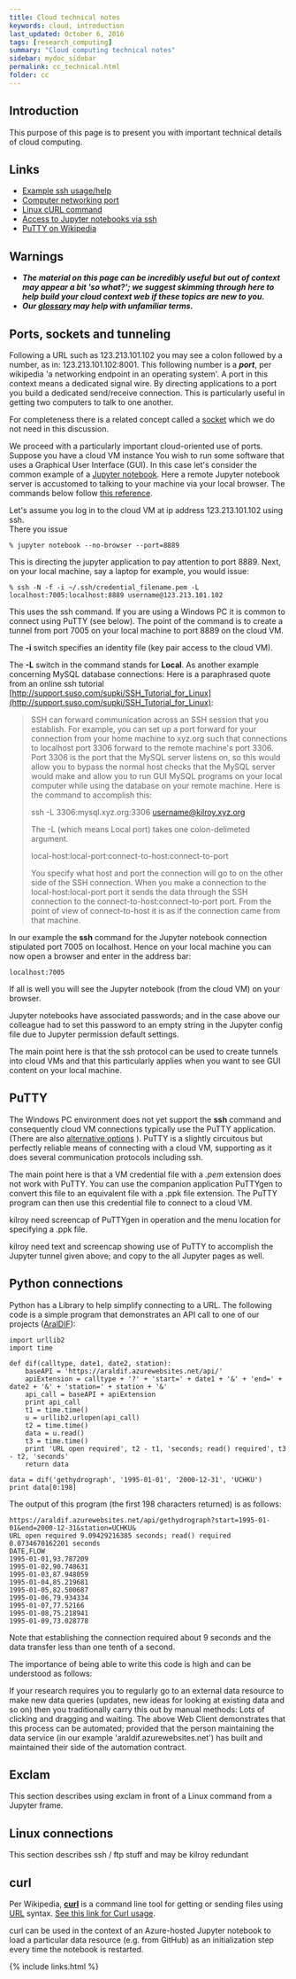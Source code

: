 ```yaml
---
title: Cloud technical notes
keywords: cloud, introduction
last_updated: October 6, 2016
tags: [research_computing]
summary: "Cloud computing technical notes"
sidebar: mydoc_sidebar
permalink: cc_technical.html
folder: cc
---
```


## Introduction
This purpose of this page is to present you with important technical details of cloud computing. 

## Links
- [Example ssh usage/help](http://support.suso.com/supki/SSH_Tutorial_for_Linux)
- [Computer networking port](https://en.wikipedia.org/wiki/Port_(computer_networking))
- [Linux cURL command](http://www.computerhope.com/unix/curl.htm)
- [Access to Jupyter notebooks via ssh](https://coderwall.com/p/ohk6cg/remote-access-to-ipython-notebooks-via-ssh)
- [PuTTY on Wikipedia](https://en.wikipedia.org/wiki/PuTTY)

## Warnings
- ***The material on this page can be incredibly useful but out of context may appear a bit 'so what?'; 
we suggest skimming through here to help build your cloud context web if these topics are new to you.***
- ***Our [glossary](cc_glossary.html) may help with unfamiliar terms.***

## Ports, sockets and tunneling

Following a URL such as 123.213.101.102 you may see a colon followed by a number, as in: 123.213.101.102:8001. 
This following number is a ***port***, per wikipedia 'a networking endpoint in an operating system'. A port in 
this context means a dedicated signal wire. By directing applications to a port you build a 
dedicated send/receive connection. This is particularly useful in getting two computers to talk to one another.

For completeness there is a related concept called a [socket](https://en.wikipedia.org/wiki/Network_socket) 
which we do not need in this discussion. 

We proceed with a particularly important cloud-oriented use of ports. Suppose you have a cloud VM instance 
You wish to run some software that uses a Graphical User Interface (GUI). In this case let's consider the
common example of a [Jupyter notebook](az_jupyter.html). Here a remote Jupyter notebook server is accustomed to
talking to your machine via your local browser. 
The commands below follow [this reference](https://coderwall.com/p/ohk6cg/remote-access-to-ipython-notebooks-via-ssh).

Let's assume you log in to the cloud VM at ip address 123.213.101.102 using ssh.  
There you issue 

```
% jupyter notebook --no-browser --port=8889
```

This is directing the jupyter application to pay attention to port 8889.
Next, on your local machine, say a laptop for example, you would issue: 

```
% ssh -N -f -i ~/.ssh/credential_filename.pem -L localhost:7005:localhost:8889 username@123.213.101.102
```

This uses the ssh command. If you are using a Windows PC it is common to connect using PuTTY (see below).
The point of the command is to create a tunnel from port 7005 on your local machine to port 8889 on the 
cloud VM. 

The **-i** switch specifies an identity file (key pair access to the cloud VM). 

The **-L** switch in the command stands for **Local**.  As another example concerning 
MySQL database connections: Here is a paraphrased quote from an online ssh tutorial
[http://support.suso.com/supki/SSH_Tutorial_for_Linux](http://support.suso.com/supki/SSH_Tutorial_for_Linux):

> SSH can forward communication across an SSH session that you establish.  For example, you can 
> set up a port forward for your connection from your home machine to xyz.org such that connections to localhost 
> port 3306 forward to the remote machine's port 3306. Port 3306 is the port that the MySQL server listens on, 
> so this would allow you to bypass the normal host checks that the MySQL server would make and allow you to 
> run GUI MySQL programs on your local computer while using the database on your remote machine. Here is the 
> command to accomplish this: 
>
> ssh -L 3306:mysql.xyz.org:3306 username@kilroy.xyz.org
>
> The -L (which means Local port) takes one colon-delimeted argument. 
>
>   local-host:local-port:connect-to-host:connect-to-port 
>
> You specify what host and port the connection will go to on the other side of the SSH 
> connection.  When you make a connection to the local-host:local-port port it sends the 
> data through the SSH connection to the connect-to-host:connect-to-port port. From 
> the point of view of connect-to-host it is as if the connection 
> came from that machine.

In our example the **ssh** command for the Jupyter notebook connection stipulated port 7005 on 
localhost. Hence on your local machine you can now open a browser and enter in the address bar: 

```
localhost:7005
```

If all is well you will see the Jupyter notebook (from the cloud VM) on your browser. 

Jupyter notebooks have associated passwords; and in the case above our colleague had to set this password 
to an empty string in the Jupyter config file due to Jupyter permission default settings.  

The main point here is that the ssh protocol can be used to create tunnels into cloud VMs and 
that this particularly applies when you want to see GUI content on your local machine. 

## PuTTY

The Windows PC environment does not yet support the **ssh** command and consequently cloud VM connections typically
use the PuTTY application. (There are also 
[alternative options](http://web.archive.org/web/20130806071308/http://huddledmasses.org/scriptable-ssh-from-powershell/) ). 
PuTTY is a slightly circuitous but perfectly reliable means of connecting with a cloud VM, supporting as it does several
communication protocols including ssh. 

The main point here is that a VM credential file with a *.pem* extension does not work with PuTTY. You can use the companion
application PuTTYgen to convert this file to an equivalent file with a .ppk file extension.  The PuTTY program can then use 
this credential file to connect to a cloud VM. 

kilroy need screencap of PuTTYgen in operation and the menu location for specifying a .ppk file.

kilroy need text and screencap showing use of PuTTY to accomplish the Jupyter tunnel given above; and copy to the all Jupyter pages as well. 

## Python connections

Python has a Library to help simplify connecting to a URL. The following code is a simple program that demonstrates
an API call to one of our projects ([AralDIF](AralDIF)):

```
import urllib2
import time

def dif(calltype, date1, date2, station):
    baseAPI = 'https://araldif.azurewebsites.net/api/'
    apiExtension = calltype + '?' + 'start=' + date1 + '&' + 'end=' + date2 + '&' + 'station=' + station + '&'
    api_call = baseAPI + apiExtension
    print api_call
    t1 = time.time()
    u = urllib2.urlopen(api_call)
    t2 = time.time()
    data = u.read()
    t3 = time.time()
    print 'URL open required', t2 - t1, 'seconds; read() required', t3 - t2, 'seconds'
    return data

data = dif('gethydrograph', '1995-01-01', '2000-12-31', 'UCHKU')
print data[0:198]
```

The output of this program (the first 198 characters returned) is as follows: 

```
https://araldif.azurewebsites.net/api/gethydrograph?start=1995-01-01&end=2000-12-31&station=UCHKU&
URL open required 9.09429216385 seconds; read() required 0.0734670162201 seconds
DATE,FLOW
1995-01-01,93.787209
1995-01-02,90.740631
1995-01-03,87.948059
1995-01-04,85.219681
1995-01-05,82.500687
1995-01-06,79.934334
1995-01-07,77.52166
1995-01-08,75.218941
1995-01-09,73.028778
```

Note that establishing the connection required about 9 seconds and the data transfer less than one tenth of a second.

The importance of being able to write this code is high and can be understood as follows: 

If your research requires you to regularly go to an external data resource to make new data queries 
(updates, new ideas for looking at existing data and so on) then you traditionally carry this out by manual 
methods: Lots of clicking and dragging and waiting. The above Web Client demonstrates that this process can be 
automated; provided that the person maintaining the data service (in our example 'araldif.azurewebsites.net') 
has built and maintained their side of the automation contract. 

## Exclam

This section describes using exclam in front of a Linux command from a Jupyter frame.

## Linux connections

This section describes ssh / ftp stuff and may be kilroy redundant

## curl 

Per Wikipedia, [**curl**](https://en.wikipedia.org/wiki/CURL) is a command line tool for getting or sending files 
using [URL](https://en.wikipedia.org/wiki/Uniform_Resource_Locator) syntax. 
[See this link for Curl usage](http://www.computerhope.com/unix/curl.htm).

curl can be used in the context of an Azure-hosted Jupyter notebook to load a particular data resource (e.g. from GitHub) 
as an initialization step every time the notebook is restarted. 

{% include links.html %}
